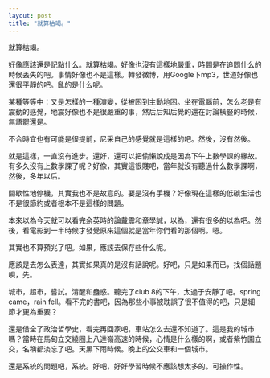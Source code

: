 ```yaml
---
layout: post
title: "就算枯竭。"
---
```


就算枯竭。

好像應該還是記點什么。就算枯竭。好像也沒有這樣地嚴重，時間是在追問什么的時候丟失的吧。事情好像也不是這樣。轉發微博，用Google下mp3，世道好像也還很平靜的吧。亂的是什么呢。

某種等等中：又是怎樣的一種演變，從被困到主動地困。坐在電腦前，怎么老是有震動的感覺，地震好像也不是很嚴重的事，然后后知后覺的還在討論橫豎的時候，無語罷還是。

不合時宜也有可能是很提前，尼采自己的感覺就是這樣的吧。然後，沒有然後。

就是這樣，一直沒有進步。還好，還可以把偷懶說成是因為下午上數學課的緣故。有多久沒有上數學課了呢？好像，其實這很賤吧，當年就沒有聽過什么數學課啊，然後，多年以后。

間歇性地停機，其實我也不是故意的。要是沒有手機？好像現在這樣的低碳生活也不是很節約或者根本不是這樣的問題。

本來以為今天就可以看完余英時的論戴震和章學誠，以為，還有很多的以為吧。然後，看電影到一半時候才發覺原來這個就是當年你們看的那個啊。嗯。

其實也不算預兆了吧。如果，應該去保存些什么呢。

應該是去怎么表達，其實如果真的是沒有話說呢。好吧，只是如果而已，找個話題唄，先。

城市，超市，嘗試。清醒和蠱惑。聽完了club 8的下午，太過于安靜了吧。spring came，rain fell。看不完的書吧，因為那些小事被耽誤了很不值得的吧，只是細節才更為重要？

還是借全了政治哲學史，看完再回家吧，車站怎么去還不知道了。這是我的城市嗎？當時在馬甸立交繞圈上八達嶺高速的時候，心情是什么樣的啊，或者紫竹園立交，名稱都淡忘了吧。天黑下雨時候。晚上的公交車和一個城市。

還是系統的問題吧，系統。好吧，好好學習時候不應該想太多的。可操作性。
